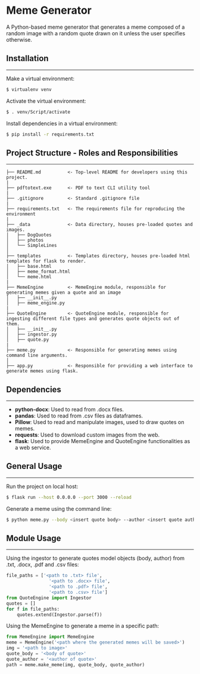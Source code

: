 # Meme Generator
A Python-based meme generator that generates a meme composed of a random image with a random quote drawn on it unless the user specifies otherwise.

## Installation
------------
Make a virtual environment:
```sh
$ virtualenv venv
```

Activate the virtual environment:
```sh
$ . venv/Script/activate
```

Install dependencies in a virtual environment:
```sh
$ pip install -r requirements.txt
```

## Project Structure - Roles and Responsibilities
------------

    ├── README.md          <- Top-level README for developers using this project.
    |
    ├── pdftotext.exe      <- PDF to text CLI utility tool
    |
    ├── .gitignore         <- Standard .gitignore file
    |
    ├── requirements.txt   <- The requirements file for reproducing the environment
    |
    ├── _data              <- Data directory, houses pre-loaded quotes and images.
    │   ├── DogQuotes
    │   ├── photos
    │   └── SimpleLines
    │
    ├── templates          <- Templates directory, houses pre-loaded html templates for flask to render.
    │   ├── base.html
    │   ├── meme_format.html
    │   └── meme.html
    |
    ├── MemeEngine         <- MemeEngine module, responsible for generating memes given a quote and an image
    │   ├── __init__.py
    │   ├── meme_engine.py
    |
    ├── QuoteEngine        <- QuoteEngine module, responsible for ingesting different file types and generates quote objects out of them.
    │   ├── __init__.py
    │   ├── ingestor.py
    │   ├── quote.py
    |
    ├── meme.py            <- Responsible for generating memes using command line arguments.
    │
    ├── app.py             <- Responsible for providing a web interface to generate memes using flask.

## Dependencies
------------
* **python-docx**: Used to read from .docx files.
* **pandas**: Used to read from .csv files as dataframes.
* **Pillow**: Used to read and manipulate images, used to draw quotes on memes.
* **requests**: Used to download custom images from the web.
* **flask**: Used to provide MemeEngine and QuoteEngine functionalities as a web service.

## General Usage
------------
Run the project on local host:
```sh
$ flask run --host 0.0.0.0 --port 3000 --reload
```

Generate a meme using the command line:
```sh
$ python meme.py --body <insert quote body> --author <insert quote author> --path <insert image path>
```

## Module Usage
------------
Using the ingestor to generate quotes model objects (body, author) from .txt, .docx, .pdf and .csv files:
```py
file_paths = ['<path to .txt> file',
                '<path to .docx> file',
                '<path to .pdf> file',
                '<path to .csv> file']
from QuoteEngine import Ingestor
quotes = []
for f in file_paths:
    quotes.extend(Ingestor.parse(f))
```

Using the MemeEngine to generate a meme in a specific path:
```py
from MemeEngine import MemeEngine
meme = MemeEngine('<path where the generated memes will be saved>')
img = '<path to image>'
quote_body = '<body of quote>'
quote_author = '<author of quote>'
path = meme.make_meme(img, quote_body, quote_author)
```
